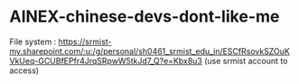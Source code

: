 # AINEX-chinese-devs-dont-like-me
File system : https://srmist-my.sharepoint.com/:u:/g/personal/sh0461_srmist_edu_in/ESCfRsovkSZOuKVkUeq-GCUBfEPfr4JrqSRpwW5tkJd7_Q?e=Kbx8u3
(use srmist account to access)
